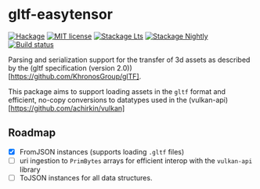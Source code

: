 # gltf-easytensor

[![Hackage](https://img.shields.io/hackage/v/gltf-easytensor.svg)](https://hackage.haskell.org/package/gltf-easytensor)
[![MIT license](https://img.shields.io/badge/license-MIT-blue.svg)](LICENSE)
[![Stackage Lts](http://stackage.org/package/gltf-easytensor/badge/lts)](http://stackage.org/lts/package/gltf-easytensor)
[![Stackage Nightly](http://stackage.org/package/gltf-easytensor/badge/nightly)](http://stackage.org/nightly/package/gltf-easytensor)
[![Build status](https://secure.travis-ci.org/o1lo01ol1o/gltf-easytensor.svg)](https://travis-ci.org/o1lo01ol1o/gltf-easytensor)

Parsing and serialization support for the transfer of 3d assets as described by the (gltf specification (version 2.0))[https://github.com/KhronosGroup/glTF].

This package aims to support loading assets in the `gltf` format and efficient, no-copy conversions to datatypes used in the (vulkan-api)[https://github.com/achirkin/vulkan]

## Roadmap

- [x] FromJSON instances (supports loading `.gltf` files)
- [ ] uri ingestion to `PrimBytes` arrays for efficient interop with the `vulkan-api` library
- [ ] ToJSON instances for all data structures.
